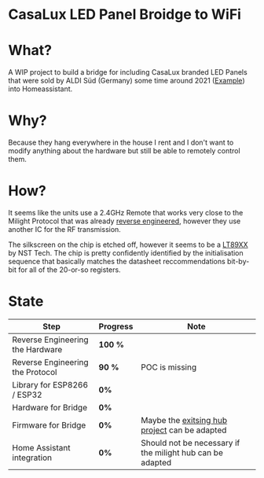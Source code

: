# CasaLux LED Panel Broidge to WiFi

# What?
A WIP project to build a bridge for including CasaLux branded LED Panels that were sold by ALDI Süd (Germany) some time around 2021 ([Example](https://www.aldi-sued.de/de/p.casalux-led-panel.490000000000809780.html)) into Homeassistant.

# Why?
Because they hang everywhere in the house I rent and I don't want to modify anything about the hardware but still be able to remotely control them.

# How?
It seems like the units use a 2.4GHz Remote that works very close to the Milight Protocol that was already [reverse engineered](https://arduino-projects4u.com/milight-rf-control/), however they use another IC for the RF transmission.

The silkscreen on the chip is etched off, however it seems to be a [LT89XX](https://datasheet4u.com/datasheet-pdf/NST/LT8920/pdf.php?id=1404584) by NST Tech. The chip is pretty confidently identified by the initialisation sequence that basically matches the datasheet reccommendations bit-by-bit for all of the 20-or-so registers.

# State

| Step                             | Progress  | Note                                                                                                      |
|----------------------------------|-----------|-----------------------------------------------------------------------------------------------------------|
| Reverse Engineering the Hardware | **100 %** |                                                                                                           |
| Reverse Engineering the Protocol | **90 %**  | POC is missing                                                                                            |
| Library for ESP8266 / ESP32      | **0%**    |                                                                                                           |
| Hardware for Bridge              | **0%**    |                                                                                                           |
| Firmware for Bridge              | **0%**    | Maybe the [exitsing hub project](https://github.com/sidoh/esp8266_milight_hub/tree/master) can be adapted |
| Home Assistant integration       | **0%**    | Should not be necessary if the milight hub can be adapted                                                 |
